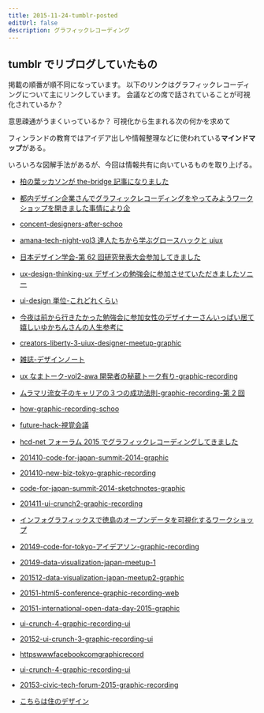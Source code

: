 ```yaml
---
title: 2015-11-24-tumblr-posted
editUrl: false
description: グラフィックレコーディング
---
```


## tumblr でリブログしていたもの

掲載の順番が順不同になっています。
以下のリンクはグラフィックレコーディングについて主にリンクしています。
会議などの席で話されていることが可視化されているか？

意思疎通がうまくいっているか？
可視化から生まれる次の何かを求めて

フィンランドの教育ではアイデア出しや情報整理などに使われている**マインドマップ**がある。

いろいろな図解手法があるが、今回は情報共有に向いているものを取り上げる。

* [柏の葉ッカソンが the-bridge 記事になりました](http://graphic-recording.tumblr.com/post/129266437763/%E6%9F%8F%E3%81%AE%E8%91%89%E3%83%83%E3%82%AB%E3%82%BD%E3%83%B3%E3%81%8Cthe-bridge%E8%A8%98%E4%BA%8B%E3%81%AB%E3%81%AA%E3%82%8A%E3%81%BE%E3%81%97%E3%81%9F)

* [都内デザイン企業さんでグラフィックレコーディングをやってみようワークショップを開きました事情により企](http://graphic-recording.tumblr.com/post/129259781643/%E9%83%BD%E5%86%85%E3%83%87%E3%82%B6%E3%82%A4%E3%83%B3%E4%BC%81%E6%A5%AD%E3%81%95%E3%82%93%E3%81%A7%E3%82%B0%E3%83%A9%E3%83%95%E3%82%A3%E3%83%83%E3%82%AF%E3%83%AC%E3%82%B3%E3%83%BC%E3%83%87%E3%82%A3%E3%83%B3%E3%82%B0%E3%82%92%E3%82%84%E3%81%A3%E3%81%A6%E3%81%BF%E3%82%88%E3%81%86%E3%83%AF%E3%83%BC%E3%82%AF%E3%82%B7%E3%83%A7%E3%83%83%E3%83%97%E3%82%92%E9%96%8B%E3%81%8D%E3%81%BE%E3%81%97%E3%81%9F%E4%BA%8B%E6%83%85%E3%81%AB%E3%82%88%E3%82%8A%E4%BC%81)

* [concent-designers-after-schoo](http://graphic-recording.tumblr.com/post/124564601363/concent-designers-after-schoo)

* [amana-tech-night-vol3 達人たちから学ぶグロースハックと uiux](http://graphic-recording.tumblr.com/post/124566483833/amana-tech-night-vol3%E9%81%94%E4%BA%BA%E3%81%9F%E3%81%A1%E3%81%8B%E3%82%89%E5%AD%A6%E3%81%B6%E3%82%B0%E3%83%AD%E3%83%BC%E3%82%B9%E3%83%8F%E3%83%83%E3%82%AF%E3%81%A8uiux)

* [日本デザイン学会-第 62 回研究発表大会参加してきました](http://graphic-recording.tumblr.com/post/124568360193/%E6%97%A5%E6%9C%AC%E3%83%87%E3%82%B6%E3%82%A4%E3%83%B3%E5%AD%A6%E4%BC%9A-%E7%AC%AC62%E5%9B%9E%E7%A0%94%E7%A9%B6%E7%99%BA%E8%A1%A8%E5%A4%A7%E4%BC%9A%E5%8F%82%E5%8A%A0%E3%81%97%E3%81%A6%E3%81%8D%E3%81%BE%E3%81%97%E3%81%9F)

* [ux-design-thinking-ux デザインの勉強会に参加させていただきましたソニー](http://graphic-recording.tumblr.com/post/124585518348/ux-design-thinking-ux%E3%83%87%E3%82%B6%E3%82%A4%E3%83%B3%E3%81%AE%E5%8B%89%E5%BC%B7%E4%BC%9A%E3%81%AB%E5%8F%82%E5%8A%A0%E3%81%95%E3%81%9B%E3%81%A6%E3%81%84%E3%81%9F%E3%81%A0%E3%81%8D%E3%81%BE%E3%81%97%E3%81%9F%E3%82%BD%E3%83%8B%E3%83%BC)

* [ui-design 単位-これどれくらい](http://graphic-recording.tumblr.com/post/124910438053/ui-design%E5%8D%98%E4%BD%8D-%E3%81%93%E3%82%8C%E3%81%A9%E3%82%8C%E3%81%8F%E3%82%89%E3%81%84)

* [今夜は前から行きたかった勉強会に参加女性のデザイナーさんいっぱい居て嬉しいゆかちんさんの人生参考に](http://graphic-recording.tumblr.com/post/124919975323/%E4%BB%8A%E5%A4%9C%E3%81%AF%E5%89%8D%E3%81%8B%E3%82%89%E8%A1%8C%E3%81%8D%E3%81%9F%E3%81%8B%E3%81%A3%E3%81%9F%E5%8B%89%E5%BC%B7%E4%BC%9A%E3%81%AB%E5%8F%82%E5%8A%A0%E5%A5%B3%E6%80%A7%E3%81%AE%E3%83%87%E3%82%B6%E3%82%A4%E3%83%8A%E3%83%BC%E3%81%95%E3%82%93%E3%81%84%E3%81%A3%E3%81%B1%E3%81%84%E5%B1%85%E3%81%A6%E5%AC%89%E3%81%97%E3%81%84%E3%82%86%E3%81%8B%E3%81%A1%E3%82%93%E3%81%95%E3%82%93%E3%81%AE%E4%BA%BA%E7%94%9F%E5%8F%82%E8%80%83%E3%81%AB)

* [creators-liberty-3-uiux-designer-meetup-graphic](http://graphic-recording.tumblr.com/post/125351392713/creators-liberty-3-uiux-designer-meetup-graphic)

* [雑誌-デザインノート](http://graphic-recording.tumblr.com/post/125852882213/%E9%9B%91%E8%AA%8C-%E3%83%87%E3%82%B6%E3%82%A4%E3%83%B3%E3%83%8E%E3%83%BC%E3%83%88)

* [ux なまトーク-vol2-awa 開発者の秘蔵トーク有り-graphic-recording](http://graphic-recording.tumblr.com/post/126020676048/ux%E3%81%AA%E3%81%BE%E3%83%88%E3%83%BC%E3%82%AF-vol2-awa%E9%96%8B%E7%99%BA%E8%80%85%E3%81%AE%E7%A7%98%E8%94%B5%E3%83%88%E3%83%BC%E3%82%AF%E6%9C%89%E3%82%8A-graphic-recording)

* [ムラマリ流女子のキャリアの３つの成功法則-graphic-recording-第 2 回](http://graphic-recording.tumblr.com/post/127642551883/%E3%83%A0%E3%83%A9%E3%83%9E%E3%83%AA%E6%B5%81%E5%A5%B3%E5%AD%90%E3%81%AE%E3%82%AD%E3%83%A3%E3%83%AA%E3%82%A2%E3%81%AE%EF%BC%93%E3%81%A4%E3%81%AE%E6%88%90%E5%8A%9F%E6%B3%95%E5%89%87-graphic-recording-%E7%AC%AC2%E5%9B%9E)

* [how-graphic-recording-schoo](http://graphic-recording.tumblr.com/post/127672124498/how-graphic-recording-schoo)

* [future-hack-視覚会議](http://graphic-recording.tumblr.com/post/123827301248/future-hack-%E8%A6%96%E8%A6%9A%E4%BC%9A%E8%AD%B0)

* [hcd-net フォーラム 2015 でグラフィックレコーディングしてきました](http://graphic-recording.tumblr.com/post/123102858928/hcd-net%E3%83%95%E3%82%A9%E3%83%BC%E3%83%A9%E3%83%A02015%E3%81%A7%E3%82%B0%E3%83%A9%E3%83%95%E3%82%A3%E3%83%83%E3%82%AF%E3%83%AC%E3%82%B3%E3%83%BC%E3%83%87%E3%82%A3%E3%83%B3%E3%82%B0%E3%81%97%E3%81%A6%E3%81%8D%E3%81%BE%E3%81%97%E3%81%9F)

* [201410-code-for-japan-summit-2014-graphic](http://graphic-recording.tumblr.com/post/122083202768/201410-code-for-japan-summit-2014-graphic)

* [201410-new-biz-tokyo-graphic-recording](http://graphic-recording.tumblr.com/post/122084495123/201410-new-biz-tokyo-graphic-recording)

* [code-for-japan-summit-2014-sketchnotes-graphic](http://graphic-recording.tumblr.com/post/122085122473/code-for-japan-summit-2014-sketchnotes-graphic)

* [201411-ui-crunch2-graphic-recording](http://graphic-recording.tumblr.com/post/122086198288/201411-ui-crunch2-graphic-recording)

* [インフォグラフィックスで徳島のオープンデータを可視化するワークショップ](http://graphic-recording.tumblr.com/post/122087428928/%E3%82%A4%E3%83%B3%E3%83%95%E3%82%A9%E3%82%B0%E3%83%A9%E3%83%95%E3%82%A3%E3%83%83%E3%82%AF%E3%82%B9%E3%81%A7%E5%BE%B3%E5%B3%B6%E3%81%AE%E3%82%AA%E3%83%BC%E3%83%97%E3%83%B3%E3%83%87%E3%83%BC%E3%82%BF%E3%82%92%E5%8F%AF%E8%A6%96%E5%8C%96%E3%81%99%E3%82%8B%E3%83%AF%E3%83%BC%E3%82%AF%E3%82%B7%E3%83%A7%E3%83%83%E3%83%97)

* [20149-code-for-tokyo-アイデアソン-graphic-recording](http://graphic-recording.tumblr.com/post/122089068978/20149-code-for-tokyo-%E3%82%A2%E3%82%A4%E3%83%87%E3%82%A2%E3%82%BD%E3%83%B3-graphic-recording)

* [20149-data-visualization-japan-meetup-1](http://graphic-recording.tumblr.com/post/122089926708/20149-data-visualization-japan-meetup-1)

* [201512-data-visualization-japan-meetup2-graphic](http://graphic-recording.tumblr.com/post/122092090888/201512-data-visualization-japan-meetup2-graphic)

* [20151-html5-conference-graphic-recording-web](http://graphic-recording.tumblr.com/post/122093632873/20151-html5-conference-graphic-recording-web)

* [20151-international-open-data-day-2015-graphic](http://graphic-recording.tumblr.com/post/122095059213/20151-international-open-data-day-2015-graphic)

* [ui-crunch-4-graphic-recording-ui](http://graphic-recording.tumblr.com/post/122095735658/ui-crunch-4-graphic-recording-ui)

* [20152-ui-crunch-3-graphic-recording-ui](http://graphic-recording.tumblr.com/post/122154658678/20152-ui-crunch-3-graphic-recording-ui)

* [httpswwwfacebookcomgraphicrecord](http://graphic-recording.tumblr.com/post/122155413608/httpswwwfacebookcomgraphicrecord)

* [ui-crunch-4-graphic-recording-ui](http://graphic-recording.tumblr.com/post/122156622278/ui-crunch-4-graphic-recording-ui)

* [20153-civic-tech-forum-2015-graphic-recording](http://graphic-recording.tumblr.com/post/122156270198/20153-civic-tech-forum-2015-graphic-recording)

* [こちらは住のデザイン](http://fetfaetoxxna.tumblr.com/post/133848747587/%E3%81%93%E3%81%A1%E3%82%89%E3%81%AF%E4%BD%8F%E3%81%AE%E3%83%87%E3%82%B6%E3%82%A4%E3%83%B3)
